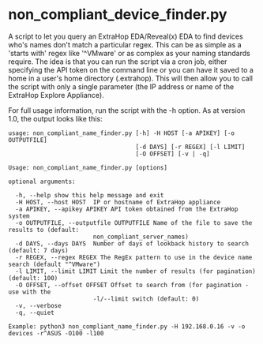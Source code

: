 # non_compliant_device_finder.py

A script to let you query an ExtraHop EDA/Reveal(x) EDA to find devices who's names don't match a particular regex.
This can be as simple as a 'starts with' regex like '^VMware' or as complex as your naming standards require. The idea is
that you can run the script via a cron job, either specifying the API token on the command line or you can have it saved 
to a home in a user's home directory (.extrahop). This will then allow you to call the script with only a single 
parameter (the IP address or name of the ExtraHop Explore Appliance).

For full usage information, run the script with the -h option. As at version 1.0, the output looks like this:

```E:\deviceRenamer\Scripts\python.exe "E:/Python Projects/non_compliant_device_names/non_compliant_name_finder.py"
usage: non_compliant_name_finder.py [-h] -H HOST [-a APIKEY] [-o OUTPUTFILE]
                                    [-d DAYS] [-r REGEX] [-l LIMIT]
                                    [-O OFFSET] [-v | -q]

Usage: non_compliant_name_finder.py [options]

optional arguments:

  -h, --help show this help message and exit
  -H HOST, --host HOST  IP or hostname of ExtraHop appliance
  -a APIKEY, --apikey APIKEY API token obtained from the ExtraHop system
  -o OUTPUTFILE, --outputfile OUTPUTFILE Name of the file to save the results to (default:
                        non_compliant_server_names)
  -d DAYS, --days DAYS  Number of days of lookback history to search (default: 7 days)
  -r REGEX, --regex REGEX The RegEx pattern to use in the device name search (default "^VMware")
  -l LIMIT, --limit LIMIT Limit the number of results (for pagination) (default: 100)
  -O OFFSET, --offset OFFSET Offset to search from (for pagination - use with the
                        -l/--limit switch (default: 0)
  -v, --verbose
  -q, --quiet

Example: python3 non_compliant_name_finder.py -H 192.168.0.16 -v -o devices -r^ASUS -O100 -l100
```
